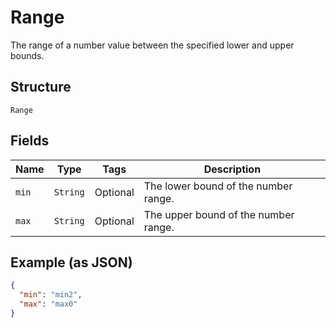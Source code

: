 
# Range

The range of a number value between the specified lower and upper bounds.

## Structure

`Range`

## Fields

| Name | Type | Tags | Description |
|  --- | --- | --- | --- |
| `min` | `String` | Optional | The lower bound of the number range. |
| `max` | `String` | Optional | The upper bound of the number range. |

## Example (as JSON)

```json
{
  "min": "min2",
  "max": "max0"
}
```

